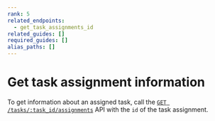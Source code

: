 ```yaml
---
rank: 5
related_endpoints:
  - get_task_assignments_id
related_guides: []
required_guides: []
alias_paths: []
---
```


# Get task assignment information

To get information about an assigned task, call the
[`GET /tasks/:task_id/assignments`](e://get_task_assignments_id) API with the
`id` of the task assignment.

<Samples id='get_task_assignments_id' />
